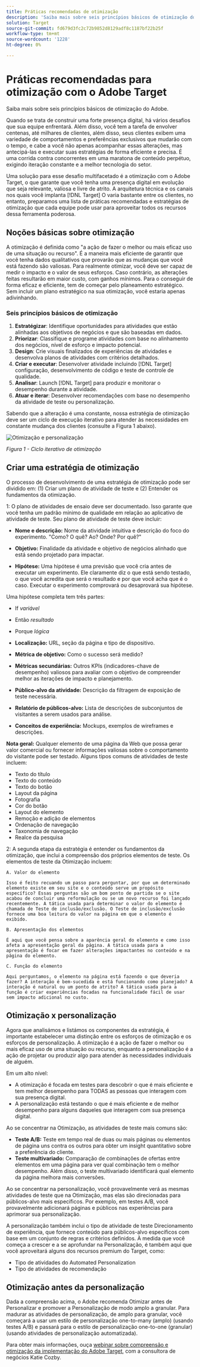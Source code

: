 ```yaml
---
title: Práticas recomendadas de otimização
description: 'Saiba mais sobre seis princípios básicos de otimização do Adobe. '
solution: Target
source-git-commit: fd679d3fc2c72b9852d8129adf8c1187bf22b25f
workflow-type: tm+mt
source-wordcount: '1228'
ht-degree: 0%

---
```


# Práticas recomendadas para otimização com o Adobe Target

Saiba mais sobre seis princípios básicos de otimização do Adobe.

Quando se trata de construir uma forte presença digital, há vários desafios que sua equipe enfrentará. Além disso, você tem a tarefa de envolver centenas, até milhares de clientes, além disso, seus clientes exibem uma variedade de comportamentos e preferências exclusivos que mudarão com o tempo, e cabe a você não apenas acompanhar essas alterações, mas antecipá-las e executar suas estratégias de forma eficiente e precisa. É uma corrida contra concorrentes em uma maratona de conteúdo perpétuo, exigindo iteração constante e a melhor tecnologia do setor.

Uma solução para esse desafio multifacetado é a otimização com o Adobe Target, o que garante que você tenha uma presença digital em evolução que seja relevante, valiosa e livre de atrito. A arquitetura técnica e os canais nos quais você implanta [!DNL Target] O varia bastante entre os clientes, no entanto, preparamos uma lista de práticas recomendadas e estratégias de otimização que cada equipe pode usar para aproveitar todos os recursos dessa ferramenta poderosa.

## Noções básicas sobre otimização

A otimização é definida como &quot;a ação de fazer o melhor ou mais eficaz uso de uma situação ou recurso&quot;. É a maneira mais eficiente de garantir que você tenha dados qualitativos que provarão que as mudanças que você está fazendo são valiosas. Para realmente otimizar, você deve ser capaz de medir o impacto e o valor de seus esforços. Caso contrário, as alterações feitas resultarão em maior custo, com ganhos mínimos. Para o conseguir de forma eficaz e eficiente, tem de começar pelo planeamento estratégico. Sem incluir um plano estratégico na sua otimização, você estaria apenas adivinhando.

### Seis princípios básicos de otimização

1. **Estratégizar**: Identifique oportunidades para atividades que estão alinhadas aos objetivos de negócios e que são baseadas em dados.
1. **Priorizar**: Classifique e programe atividades com base no alinhamento dos negócios, nível de esforço e impacto potencial.
1. **Design**: Crie visuais finalizados de experiências de atividades e desenvolva planos de atividades com critérios detalhados.
1. **Criar e executar**: Desenvolver atividade incluindo [!DNL Target] configuração, desenvolvimento de código e teste de controle de qualidade.
1. **Analisar**: Launch [!DNL Target] para produzir e monitorar o desempenho durante a atividade.
1. **Atuar e iterar**: Desenvolver recomendações com base no desempenho da atividade de teste ou personalização.

Sabendo que a alteração é uma constante, nossa estratégia de otimização deve ser um ciclo de execução iterativo para atender às necessidades em constante mudança dos clientes (consulte a Figura 1 abaixo).

![Otimização e personalização](assets/optimize-and-personalize.png)

_Figura 1 - Ciclo iterativo de otimização_

## Criar uma estratégia de otimização

O processo de desenvolvimento de uma estratégia de otimização pode ser dividido em: (1) Criar um plano de atividade de teste e (2) Entender os fundamentos da otimização.

1: O plano de atividades de ensaio deve ser documentado. Isso garante que você tenha um padrão mínimo de qualidade em relação ao aplicativo de atividade de teste. Seu plano de atividade de teste deve incluir:

* **Nome e descrição:** Nome da atividade intuitiva e descrição do foco do experimento. &quot;Como? O quê? Ao? Onde? Por quê?&quot;

* **Objetivo:** Finalidade da atividade e objetivo de negócios alinhado que está sendo projetado para impactar.

* **Hipótese:** Uma hipótese é uma previsão que você cria antes de executar um experimento. Ele claramente diz o que está sendo testado, o que você acredita que será o resultado e por que você acha que é o caso. Executar o experimento comprovará ou desaprovará sua hipótese.

Uma hipótese completa tem três partes:

* If _variável_
* Então _resultado_
* Porque _lógica_

* **Localização:** URL, seção da página e tipo de dispositivo.
* **Métrica de objetivo:** Como o sucesso será medido?
* **Métricas secundárias:** Outros KPIs (indicadores-chave de desempenho) valiosos para avaliar com o objetivo de compreender melhor as iterações de impacto e planejamento.
* **Público-alvo da atividade:** Descrição da filtragem de exposição de teste necessária.
* **Relatório de públicos-alvo:** Lista de descrições de subconjuntos de visitantes a serem usados para análise.
* **Conceitos de experiência:** Mockups, exemplos de wireframes e descrições.

**Nota geral:** Qualquer elemento de uma página da Web que possa gerar valor comercial ou fornecer informações valiosas sobre o comportamento do visitante pode ser testado. Alguns tipos comuns de atividades de teste incluem:

* Texto do título
* Texto do conteúdo
* Texto do botão
* Layout da página
* Fotografia
* Cor do botão
* Layout do elemento
* Remoção e adição de elementos
* Ordenação de navegação
* Taxonomia de navegação
* Realce da pesquisa

2: A segunda etapa da estratégia é entender os fundamentos da otimização, que inclui a compreensão dos próprios elementos de teste. Os elementos de teste da Otimização incluem:

    A. Valor do elemento
    
    Isso é feito recuando um passo para perguntar, por que um determinado elemento existe em seu site e o conteúdo serve um propósito específico? Essas perguntas são um bom ponto de partida se o site acabou de concluir uma reformulação ou se um novo recurso foi lançado recentemente. A tática usada para determinar o valor do elemento é chamada de Teste de inclusão/exclusão. O Teste de inclusão/exclusão fornece uma boa leitura do valor na página em que o elemento é exibido.
    
    B. Apresentação dos elementos
    
    É aqui que você pensa sobre a aparência geral do elemento e como isso afeta a apresentação geral da página. A tática usada para a apresentação é focar em fazer alterações impactantes no conteúdo e na página do elemento.
    
    C. Função do elemento
    
    Aqui perguntamos, o elemento na página está fazendo o que deveria fazer? A interação é bem-sucedida e está funcionando como planejado? A interação é natural ou um ponto de atrito? A tática usada para a função é criar experiências focadas na funcionalidade fácil de usar sem impacto adicional no custo.

## Otimização x personalização

Agora que analisámos e listámos os componentes da estratégia, é importante estabelecer uma distinção entre os esforços de otimização e os esforços de personalização. A otimização é a ação de fazer o melhor ou mais eficaz uso de uma situação ou recurso, enquanto a personalização é a ação de projetar ou produzir algo para atender às necessidades individuais de alguém.

Em um alto nível:

* A otimização é focada em testes para descobrir o que é mais eficiente e tem melhor desempenho para TODAS as pessoas que interagem com sua presença digital.
* A personalização está testando o que é mais eficiente e de melhor desempenho para alguns daqueles que interagem com sua presença digital.

Ao se concentrar na Otimização, as atividades de teste mais comuns são:

* **Teste A/B:** Teste em tempo real de duas ou mais páginas ou elementos de página uns contra os outros para obter um insight quantitativo sobre a preferência do cliente.
* **Teste multivariado:** Comparação de combinações de ofertas entre elementos em uma página para ver qual combinação tem o melhor desempenho. Além disso, o teste multivariado identificará qual elemento da página melhora mais conversões.

Ao se concentrar na personalização, você provavelmente verá as mesmas atividades de teste que na Otimização, mas elas são direcionadas para públicos-alvo mais específicos. Por exemplo, em testes A/B, você provavelmente adicionará páginas e públicos nas experiências para aprimorar sua personalização.

A personalização também inclui o tipo de atividade de teste Direcionamento de experiência, que fornece conteúdo para públicos-alvo específicos com base em um conjunto de regras e critérios definidos. À medida que você começa a crescer e a se aprofundar na Personalização, é também aqui que você aproveitará alguns dos recursos premium do Target, como:

* Tipo de atividades do Automated Personalization
* Tipo de atividades de recomendação

## Otimização antes da personalização

Dada a compreensão acima, o Adobe recomenda Otimizar antes de Personalizar e promover a Personalização de modo amplo a granular. Para madurar as atividades de personalização, de amplo para granular, você começará a usar um estilo de personalização one-to-many (amplo) (usando testes A/B) e passará para o estilo de personalização one-to-one (granular) (usando atividades de personalização automatizada).

Para obter mais informações, ouça [webinar sobre compreensão e otimização da implementação do Adobe Target](https://adobecustomersuccess.adobeconnect.com/pkfafpzd9yarmp4/), com a consultora de negócios Katie Cozby.
